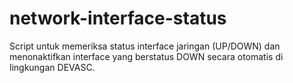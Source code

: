 # network-interface-status
Script untuk memeriksa status interface jaringan (UP/DOWN) dan menonaktifkan interface yang berstatus DOWN secara otomatis di lingkungan DEVASC.
